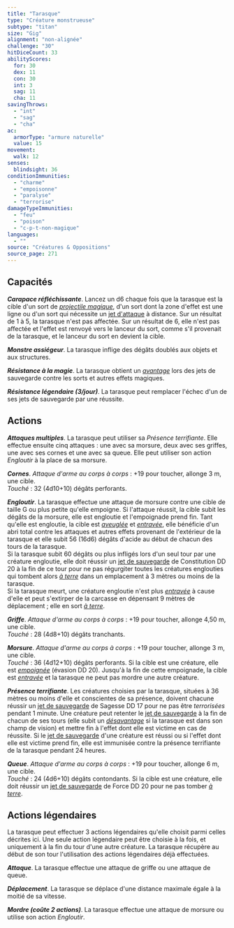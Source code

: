 ```yaml
---
title: "Tarasque"
type: "Créature monstrueuse"
subtype: "titan"
size: "Gig"
alignment: "non-alignée"
challenge: "30"
hitDiceCount: 33
abilityScores:
  for: 30
  dex: 11
  con: 30
  int: 3
  sag: 11
  cha: 11
savingThrows:
  - "int"
  - "sag"
  - "cha"
ac:
  armorType: "armure naturelle"
  value: 15
movement:
  walk: 12
senses:
  blindsight: 36
conditionImmunities:
  - "charme"
  - "empoisonne"
  - "paralyse"
  - "terrorise"
damageTypeImmunities:
  - "feu"
  - "poison"
  - "c-p-t-non-magique"
languages:
  - ""
source: "Créatures & Oppositions"
source_page: 271
---
```

## Capacités
_**Carapace réfléchissante**_. Lancez un d6 chaque fois que la tarasque est la cible d'un sort de [_projectile magique_](/grimoire/projectile-magique), d'un sort dont la zone d'effet est une ligne ou d'un sort qui nécessite un [jet d'attaque](/combattre/#jets-d-attaque) à distance. Sur un résultat de 1 à 5, la tarasque n'est pas affectée. Sur un résultat de 6, elle n'est pas affectée et l'effet est renvoyé vers le lanceur du sort, comme s'il provenait de la tarasque, et le lanceur du sort en devient la cible.

_**Monstre assiégeur**_. La tarasque inflige des dégâts doublés aux objets et aux structures.

_**Résistance à la magie**_. La tarasque obtient un [_avantage_](/utiliser-les-caracteristiques/#avantage-et-desavantage) lors des jets de sauvegarde contre les sorts et autres effets magiques.

_**Résistance légendaire (3/jour)**_. La tarasque peut remplacer l'échec d'un de ses jets de sauvegarde par une réussite.

## Actions
_**Attaques multiples**_. La tarasque peut utiliser sa _Présence terrifiante_. Elle effectue ensuite cinq attaques : une avec sa morsure, deux avec ses griffes, une avec ses cornes et une avec sa queue. Elle peut utiliser son action _Engloutir_ à la place de sa morsure.

_**Cornes**_. _Attaque d'arme au corps à corps_ : +19 pour toucher, allonge 3 m, une cible.  
_Touché_ : 32 (4d10+10) dégâts perforants.

_**Engloutir**_. La tarasque effectue une attaque de morsure contre une cible de taille G ou plus petite qu'elle empoigne. Si l'attaque réussit, la cible subit les dégâts de la morsure, elle est engloutie et l'empoignade prend fin. Tant qu'elle est engloutie, la cible est [_aveuglée_](/gerer-la-sante-du-personnage/#aveugle) et [_entravée_](/gerer-la-sante-du-personnage/#entrave), elle bénéficie d'un abri total contre les attaques et autres effets provenant de l'extérieur de la tarasque et elle subit 56 (16d6) dégâts d'acide au début de chacun des tours de la tarasque.  
Si la tarasque subit 60 dégâts ou plus infligés lors d'un seul tour par une créature engloutie, elle doit réussir un [jet de sauvegarde](/utiliser-les-caracteristiques#jets-de-sauvegarde) de Constitution DD 20 à la fin de ce tour pour ne pas régurgiter toutes les créatures englouties qui tombent alors [_à terre_](/gerer-la-sante-du-personnage/#a-terre) dans un emplacement à 3 mètres ou moins de la tarasque.  
Si la tarasque meurt, une créature engloutie n'est plus [_entravée_](/gerer-la-sante-du-personnage/#entrave) à cause d'elle et peut s'extirper de la carcasse en dépensant 9 mètres de déplacement ; elle en sort [_à terre_](/gerer-la-sante-du-personnage/#a-terre).

_**Griffe**_. _Attaque d'arme au corps à corps_ : +19 pour toucher, allonge 4,50 m, une cible.  
_Touché_ : 28 (4d8+10) dégâts tranchants.

_**Morsure**_. _Attaque d'arme au corps à corps_ : +19 pour toucher, allonge 3 m, une cible.  
_Touché_ : 36 (4d12+10) dégâts perforants. Si la cible est une créature, elle est [_empoignée_](/gerer-la-sante-du-personnage/#empoigne) (évasion DD 20). Jusqu'à la fin de cette empoignade, la cible est [_entravée_](/gerer-la-sante-du-personnage/#entrave) et la tarasque ne peut pas mordre une autre créature.

_**Présence terrifiante**_. Les créatures choisies par la tarasque, situées à 36 mètres ou moins d'elle et conscientes de sa présence, doivent chacune réussir un [jet de sauvegarde](/utiliser-les-caracteristiques#jets-de-sauvegarde) de Sagesse DD 17 pour ne pas être _terrorisées_ pendant 1 minute. Une créature peut retenter le [jet de sauvegarde](/utiliser-les-caracteristiques#jets-de-sauvegarde) à la fin de chacun de ses tours (elle subit un [_désavantage_](/utiliser-les-caracteristiques/#avantage-et-desavantage) si la tarasque est dans son champ de vision) et mettre fin à l'effet dont elle est victime en cas de réussite. Si le [jet de sauvegarde](/utiliser-les-caracteristiques#jets-de-sauvegarde) d'une créature est réussi ou si l'effet dont elle est victime prend fin, elle est immunisée contre la présence terrifiante de la tarasque pendant 24 heures.

_**Queue**_. _Attaque d'arme au corps à corps_ : +19 pour toucher, allonge 6 m, une cible.  
_Touché_ : 24 (4d6+10) dégâts contondants. Si la cible est une créature, elle doit réussir un [jet de sauvegarde](/utiliser-les-caracteristiques#jets-de-sauvegarde) de Force DD 20 pour ne pas tomber [_à terre_](/gerer-la-sante-du-personnage/#a-terre).

## Actions légendaires
La tarasque peut effectuer 3 actions légendaires qu'elle choisit parmi celles décrites ici. Une seule action légendaire peut être choisie à la fois, et uniquement à la fin du tour d'une autre créature. La tarasque récupère au début de son tour l'utilisation des actions légendaires déjà effectuées.

_**Attaque**_. La tarasque effectue une attaque de griffe ou une attaque de queue.

_**Déplacement**_. La tarasque se déplace d'une distance maximale égale à la moitié de sa vitesse.

_**Mordre (coûte 2 actions)**_. La tarasque effectue une attaque de morsure ou utilise son action _Engloutir_.

